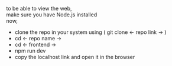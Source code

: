 to be able to view the web,  
make sure you have Node.js installed  
now,  
- clone the repo in your system using ( git clone <- repo link -> )
- cd <- repo name ->
- cd <- frontend ->
- npm run dev
- copy the localhost link and open it in the browser
